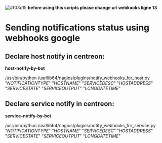 

![#f03c15](https://placehold.it/15/f03c15/000000?text=+) **before using this scripts please change url webkooks ligne 13**

# Sending notifications status using webhooks google

## Declare host notify in centreon:
**host-notify-by-bot**

/usr/bin/python /usr/lib64/nagios/plugins/notify_webhooks_for_host.py "$NOTIFICATIONTYPE$" "$HOSTNAME$" "$SERVICEDESC$" "$HOSTADDRESS$" "$SERVICESTATE$" "$SERVICEOUTPUT$" "$LONGDATETIME$"


## Declare service notify in centreon:
**service-notify-by-bot**

/usr/bin/python /usr/lib64/nagios/plugins/notify_webhooks_for_service.py "$NOTIFICATIONTYPE$" "$HOSTNAME$" "$SERVICEDESC$" "$HOSTADDRESS$" "$SERVICESTATE$" "$SERVICEOUTPUT$" "$LONGDATETIME$"

